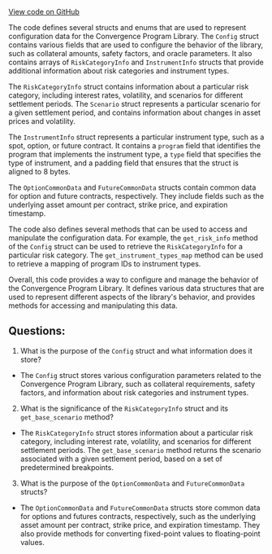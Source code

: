 [View code on GitHub](https://github.com/convergence-rfq/convergence-program-library/risk-engine/program/src/state.rs)

The code defines several structs and enums that are used to represent configuration data for the Convergence Program Library. The `Config` struct contains various fields that are used to configure the behavior of the library, such as collateral amounts, safety factors, and oracle parameters. It also contains arrays of `RiskCategoryInfo` and `InstrumentInfo` structs that provide additional information about risk categories and instrument types.

The `RiskCategoryInfo` struct contains information about a particular risk category, including interest rates, volatility, and scenarios for different settlement periods. The `Scenario` struct represents a particular scenario for a given settlement period, and contains information about changes in asset prices and volatility.

The `InstrumentInfo` struct represents a particular instrument type, such as a spot, option, or future contract. It contains a `program` field that identifies the program that implements the instrument type, a `type` field that specifies the type of instrument, and a padding field that ensures that the struct is aligned to 8 bytes.

The `OptionCommonData` and `FutureCommonData` structs contain common data for option and future contracts, respectively. They include fields such as the underlying asset amount per contract, strike price, and expiration timestamp.

The code also defines several methods that can be used to access and manipulate the configuration data. For example, the `get_risk_info` method of the `Config` struct can be used to retrieve the `RiskCategoryInfo` for a particular risk category. The `get_instrument_types_map` method can be used to retrieve a mapping of program IDs to instrument types.

Overall, this code provides a way to configure and manage the behavior of the Convergence Program Library. It defines various data structures that are used to represent different aspects of the library's behavior, and provides methods for accessing and manipulating this data.
## Questions: 
 1. What is the purpose of the `Config` struct and what information does it store?
- The `Config` struct stores various configuration parameters related to the Convergence Program Library, such as collateral requirements, safety factors, and information about risk categories and instrument types.
2. What is the significance of the `RiskCategoryInfo` struct and its `get_base_scenario` method?
- The `RiskCategoryInfo` struct stores information about a particular risk category, including interest rate, volatility, and scenarios for different settlement periods. The `get_base_scenario` method returns the scenario associated with a given settlement period, based on a set of predetermined breakpoints.
3. What is the purpose of the `OptionCommonData` and `FutureCommonData` structs?
- The `OptionCommonData` and `FutureCommonData` structs store common data for options and futures contracts, respectively, such as the underlying asset amount per contract, strike price, and expiration timestamp. They also provide methods for converting fixed-point values to floating-point values.